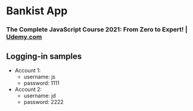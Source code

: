# Bankist App

### The Complete JavaScript Course 2021: From Zero to Expert! | [Udemy.com](https://www.udemy.com/course/the-complete-javascript-course/)

<!-- * `Purchased Course`: 24.09.2020 -->
<!-- * `Finished this Project`: 07.04.2021 12:50 -->

## Logging-in samples

- Account 1:
  - username: js
  - password: 1111
- Account 2:
  - username: jd
  - password: 2222
